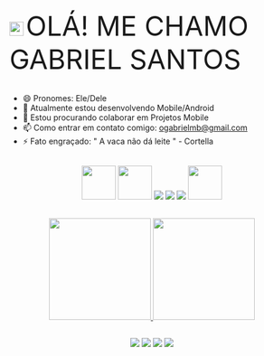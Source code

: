 <div>
  <a href"https://github.com/gabriel23i">
  <img id="icon-detail-preview" width="25" src = "https://c.tenor.com/nebZyl8oN7IAAAAi/wave-hello.gif">
  <font size="7"> OLÁ! ME CHAMO GABRIEL SANTOS </font>  
</div>
 
<br>

- 😄 Pronomes: Ele/Dele
- 🌱 Atualmente estou desenvolvendo Mobile/Android
- 🤝 Estou procurando colaborar em Projetos Mobile
- 📫 Como entrar em contato comigo: ogabrielmb@gmail.com
- ⚡ Fato engraçado: " A vaca não dá leite " - Cortella

##

<div align = "center">
  <img id="icon-detail-preview" width="60" src = "https://cdn.jsdelivr.net/gh/devicons/devicon/icons/android/android-plain.svg?">
  <img id="icon-detail-preview" width="60" src = "https://cdn.jsdelivr.net/gh/devicons/devicon/icons/kotlin/kotlin-original.svg">
  <img src = "https://icongr.am/devicon/javascript-original.svg?size=60&color=0f0f0f">
  <img src = "https://icongr.am/devicon/html5-original.svg?size=60&color=currentColor">
  <img src = "https://icongr.am/devicon/css3-original.svg?size=60&color=currentColor">
  <img id="icon-detail-preview" width="60" src = "https://cdn.jsdelivr.net/gh/devicons/devicon/icons/intellij/intellij-original.svg"
</div>

  ##
  
  <div align = "center">
<a href="https://github.com/gabriel23i">
<img height="180em" src="https://github-readme-stats.vercel.app/api?username=gabriel23i&show_icons=true&theme=blue-green&include_all_commits=true&count_private=true">
<img height="180em" src="https://github-readme-stats.vercel.app/api/top-langs/?username=gabriel23i&layout=compact&langs_count=16&theme=blue-green">
</div>
  
  ##
  
<div align = "center">
 <a href"mailto:ogabrielmb@gmail.com" target="_blank"> <img src = "https://img.shields.io/badge/Gmail-D14836?style=for-the-badge&logo=gmail&logoColor=white" target="_blank"></a>
 <a href"https://www.linkedin.com/in/gabriel-santos-23352a20a/" target="_blank"> <img src = "https://img.shields.io/badge/LinkedIn-0077B5?style=for-the-badge&logo=linkedin&logoColor=white" target="_blank"></a>
 <a href"https://discord.com/channels/@GabrielSS#1784" target="_blank"> <img src = "https://img.shields.io/badge/Discord-7289DA?style=for-the-badge&logo=discord&logoColor=white"  target="_blank"></a>
 <a href"https://t.me/@Ogabrielmb" target="_blank"> <img src = "https://img.shields.io/badge/Telegram-2CA5E0?style=for-the-badge&logo=telegram&logoColor=white"  target="_blank"></a>
</div>   
    
